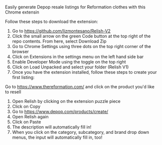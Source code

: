 Easily generate Depop resale listings for Reformation clothes with this Chrome extensin

Follow these steps to download the extension:

1. Go to https://github.com/lizmontesano/Relish-V2
2. Click the small arrow on the green Code button at the top right of the repo contents. From here, select Download Zip
3. Go to Chrome Settings using three dots on the top right corner of the browser
4. Click on Extensions in the settings menu on the left hand side bar
5. Enable Developer Mode using the toggle on the top right
6. Click on Load Unpacked and select your folder (Relish V1)
7. Once you have the extension installed, follow these steps to create your first listing:

Go to https://www.thereformation.com/ and click on the product you'd like to resell
1. Open Relish by clicking on the extension puzzle piece
2. Click on Copy
3. Go to https://www.depop.com/products/create/
4. Open Relish again
5. Click on Paste
6. The description will automatically fill in!
7. When you click on the category, subcategory, and brand drop down menus, the input will automatically fill in, too!